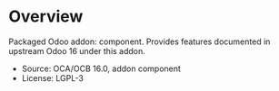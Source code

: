 # Overview

Packaged Odoo addon: component. Provides features documented in upstream Odoo 16 under this addon.

- Source: OCA/OCB 16.0, addon component
- License: LGPL-3
